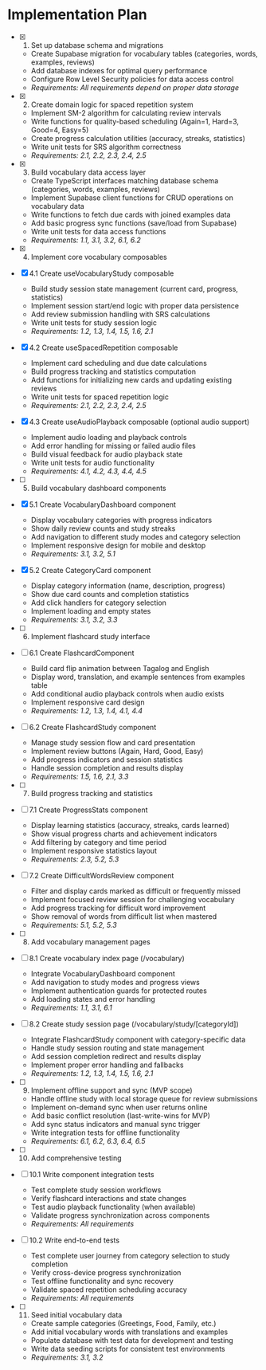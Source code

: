 # Implementation Plan

- [x] 1. Set up database schema and migrations
  - Create Supabase migration for vocabulary tables (categories, words, examples, reviews)
  - Add database indexes for optimal query performance
  - Configure Row Level Security policies for data access control
  - _Requirements: All requirements depend on proper data storage_

- [x] 2. Create domain logic for spaced repetition system
  - Implement SM-2 algorithm for calculating review intervals
  - Write functions for quality-based scheduling (Again=1, Hard=3, Good=4, Easy=5)
  - Create progress calculation utilities (accuracy, streaks, statistics)
  - Write unit tests for SRS algorithm correctness
  - _Requirements: 2.1, 2.2, 2.3, 2.4, 2.5_

- [x] 3. Build vocabulary data access layer
  - Create TypeScript interfaces matching database schema (categories, words, examples, reviews)
  - Implement Supabase client functions for CRUD operations on vocabulary data
  - Write functions to fetch due cards with joined examples data
  - Add basic progress sync functions (save/load from Supabase)
  - Write unit tests for data access functions
  - _Requirements: 1.1, 3.1, 3.2, 6.1, 6.2_

- [x] 4. Implement core vocabulary composables
- [x] 4.1 Create useVocabularyStudy composable
  - Build study session state management (current card, progress, statistics)
  - Implement session start/end logic with proper data persistence
  - Add review submission handling with SRS calculations
  - Write unit tests for study session logic
  - _Requirements: 1.2, 1.3, 1.4, 1.5, 1.6, 2.1_

- [x] 4.2 Create useSpacedRepetition composable
  - Implement card scheduling and due date calculations
  - Build progress tracking and statistics computation
  - Add functions for initializing new cards and updating existing reviews
  - Write unit tests for spaced repetition logic
  - _Requirements: 2.1, 2.2, 2.3, 2.4, 2.5_

- [x] 4.3 Create useAudioPlayback composable (optional audio support)
  - Implement audio loading and playback controls
  - Add error handling for missing or failed audio files
  - Build visual feedback for audio playback state
  - Write unit tests for audio functionality
  - _Requirements: 4.1, 4.2, 4.3, 4.4, 4.5_

- [ ] 5. Build vocabulary dashboard components
- [x] 5.1 Create VocabularyDashboard component
  - Display vocabulary categories with progress indicators
  - Show daily review counts and study streaks
  - Add navigation to different study modes and category selection
  - Implement responsive design for mobile and desktop
  - _Requirements: 3.1, 3.2, 5.1_

- [x] 5.2 Create CategoryCard component
  - Display category information (name, description, progress)
  - Show due card counts and completion statistics
  - Add click handlers for category selection
  - Implement loading and empty states
  - _Requirements: 3.1, 3.2, 3.3_

- [ ] 6. Implement flashcard study interface
- [ ] 6.1 Create FlashcardComponent
  - Build card flip animation between Tagalog and English
  - Display word, translation, and example sentences from examples table
  - Add conditional audio playback controls when audio exists
  - Implement responsive card design
  - _Requirements: 1.2, 1.3, 1.4, 4.1, 4.4_

- [ ] 6.2 Create FlashcardStudy component
  - Manage study session flow and card presentation
  - Implement review buttons (Again, Hard, Good, Easy)
  - Add progress indicators and session statistics
  - Handle session completion and results display
  - _Requirements: 1.5, 1.6, 2.1, 3.3_

- [ ] 7. Build progress tracking and statistics
- [ ] 7.1 Create ProgressStats component
  - Display learning statistics (accuracy, streaks, cards learned)
  - Show visual progress charts and achievement indicators
  - Add filtering by category and time period
  - Implement responsive statistics layout
  - _Requirements: 2.3, 5.2, 5.3_

- [ ] 7.2 Create DifficultWordsReview component
  - Filter and display cards marked as difficult or frequently missed
  - Implement focused review session for challenging vocabulary
  - Add progress tracking for difficult word improvement
  - Show removal of words from difficult list when mastered
  - _Requirements: 5.1, 5.2, 5.3_

- [ ] 8. Add vocabulary management pages
- [ ] 8.1 Create vocabulary index page (/vocabulary)
  - Integrate VocabularyDashboard component
  - Add navigation to study modes and progress views
  - Implement authentication guards for protected routes
  - Add loading states and error handling
  - _Requirements: 1.1, 3.1, 6.1_

- [ ] 8.2 Create study session page (/vocabulary/study/[categoryId])
  - Integrate FlashcardStudy component with category-specific data
  - Handle study session routing and state management
  - Add session completion redirect and results display
  - Implement proper error handling and fallbacks
  - _Requirements: 1.2, 1.3, 1.4, 1.5, 1.6, 2.1_

- [ ] 9. Implement offline support and sync (MVP scope)
  - Handle offline study with local storage queue for review submissions
  - Implement on-demand sync when user returns online
  - Add basic conflict resolution (last-write-wins for MVP)
  - Add sync status indicators and manual sync trigger
  - Write integration tests for offline functionality
  - _Requirements: 6.1, 6.2, 6.3, 6.4, 6.5_

- [ ] 10. Add comprehensive testing
- [ ] 10.1 Write component integration tests
  - Test complete study session workflows
  - Verify flashcard interactions and state changes
  - Test audio playback functionality (when available)
  - Validate progress synchronization across components
  - _Requirements: All requirements_

- [ ] 10.2 Write end-to-end tests
  - Test complete user journey from category selection to study completion
  - Verify cross-device progress synchronization
  - Test offline functionality and sync recovery
  - Validate spaced repetition scheduling accuracy
  - _Requirements: All requirements_

- [ ] 11. Seed initial vocabulary data
  - Create sample categories (Greetings, Food, Family, etc.)
  - Add initial vocabulary words with translations and examples
  - Populate database with test data for development and testing
  - Write data seeding scripts for consistent test environments
  - _Requirements: 3.1, 3.2_
